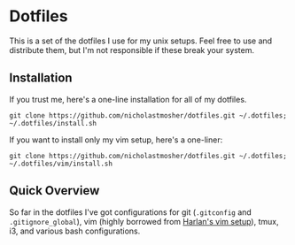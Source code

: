 # Dotfiles

This is a set of the dotfiles I use for my unix setups. Feel free to use and
distribute them, but I'm not responsible if these break your system.

## Installation

If you trust me, here's a one-line installation for all of my dotfiles.

`git clone https://github.com/nicholastmosher/dotfiles.git ~/.dotfiles; ~/.dotfiles/install.sh`

If you want to install only my vim setup, here's a one-liner:

`git clone https://github.com/nicholastmosher/dotfiles.git ~/.dotfiles; ~/.dotfiles/vim/install.sh`

## Quick Overview

So far in the dotfiles I've got configurations for git (`.gitconfig` and
`.gitignore_global`), vim (highly borrowed from
[Harlan's vim setup](https://github.com/harlanhaskins/harlan-vimrc)), tmux, i3,
and various bash configurations.
